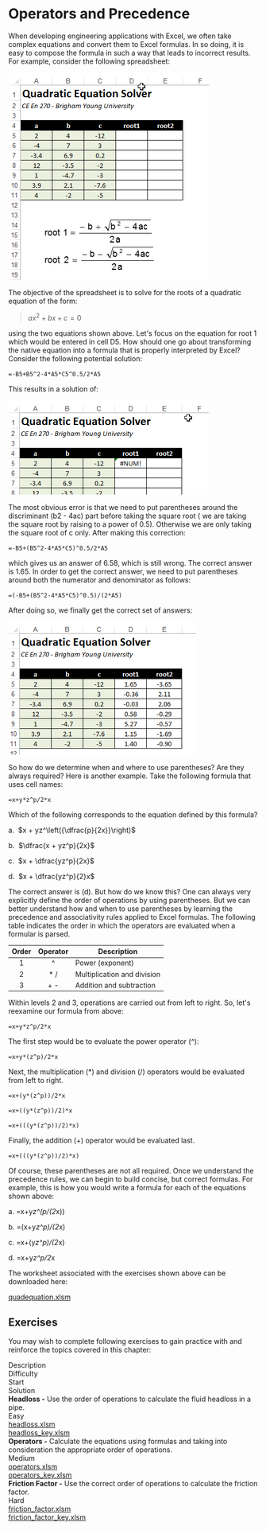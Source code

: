 # Operators and Precedence

When developing engineering applications with Excel, we often take complex equations and convert them to Excel formulas. In so doing, it is easy to compose the formula in such a way that leads to incorrect results. For example, consider the following spreadsheet:

![quadsheet_start.png](images/quadsheet_start.png)

The objective of the spreadsheet is to solve for the roots of a quadratic equation of the form:

>$ax^2 + bx + c = 0$

using the two equations shown above. Let's focus on the equation for root 1 which would be entered in cell D5. How should one go about transforming the native equation into a formula that is properly interpreted by Excel? Consider the following potential solution:

```excel
=-B5+B5^2-4*A5*C5^0.5/2*A5
```

This results in a solution of:

![numerror.png](images/numerror.png)

The most obvious error is that we need to put parentheses around the discriminant (b2 - 4ac) part before taking the square root ( we are taking the square root by raising to a power of 0.5). Otherwise we are only taking the square root of c only. After making this correction:

```excel
=-B5+(B5^2-4*A5*C5)^0.5/2*A5
```

which gives us an answer of 6.58, which is still wrong. The correct answer is 1.65. In order to get the correct answer, we need to put parentheses around both the numerator and denominator as follows:

```excel
=(-B5+(B5^2-4*A5*C5)^0.5)/(2*A5)
```

After doing so, we finally get the correct set of answers:

![solution.png](images/solution.png)

So how do we determine when and where to use parentheses? Are they always required? Here is another example. Take the following formula that uses cell names:

```excel
=x+y*z^p/2*x
```

Which of the following corresponds to the equation defined by this formula?

a.&nbsp;	$x + yz^\left({\dfrac{p}{2x}}\right)$
 	 
b.&nbsp;	$\dfrac{x + yz^p}{2x}$
 	 
c.&nbsp;	$x + \dfrac{yz^p}{2x}$
 	 
d.&nbsp;	$x + \dfrac{yz^p}{2}x$

The correct answer is (d). But how do we know this? One can always very explicitly define the order of operations by using parentheses. But we can better understand how and when to use parentheses by learning the precedence and associativity rules applied to Excel formulas. The following table indicates the order in which the operators are evaluated when a formular is parsed.

| Order | Operator | Description |
|:-----:|:--------:|-------------|
| 1 | ^ | Power (exponent) |
| 2 | * / | Multiplication and division |
| 3 | + - | Addition and subtraction |

Within levels 2 and 3, operations are carried out from left to right. So, let's reexamine our formula from above:

```excel
=x+y*z^p/2*x
```

The first step would be to evaluate the power operator (^):

```excel
=x+y*(z^p)/2*x
```

Next, the multiplication (*) and division (/) operators would be evaluated from left to right.

```excel
=x+(y*(z^p))/2*x
```

```excel
=x+((y*(z^p))/2)*x
```

```excel
=x+(((y*(z^p))/2)*x)
```

Finally, the addition (+) operator would be evaluated last.

```excel
=x+(((y*(z^p))/2)*x)
```

Of course, these parentheses are not all required. Once we understand the precedence rules, we can begin to build concise, but correct formulas. For example, this is how you would write a formula for each of the equations shown above:

a.		=x+y*z^(p/(2*x))
 	 	 
b.		=(x+y*z^p)/(2*x)
 	 	 
c.		=x+(y*z^p)/(2*x)
 	 	 
d.		=x+y*z^p/2*x

The worksheet associated with the exercises shown above can be downloaded here:

[quadequation.xlsm](files/quadequation.xlsm)

## Exercises

You may wish to complete following exercises to gain practice with and reinforce the topics covered in this chapter:

<div class="exercise-grid" data-columns="4">
<div class="exercise-header">Description</div>
<div class="exercise-header">Difficulty</div>
<div class="exercise-header">Start</div>
<div class="exercise-header">Solution</div>
<div class="exercise-cell"><strong>Headloss -</strong> Use the order of operations to calculate the fluid headloss in a pipe.</div>
<div class="exercise-cell">Easy</div>
<div class="exercise-cell"><a href="files/headloss.xlsm">headloss.xlsm</a></div>
<div class="exercise-cell"><a href="files/headloss_key.xlsm">headloss_key.xlsm</a></div>
<div class="exercise-cell"><strong>Operators -</strong> Calculate the equations using formulas and taking into consideration the appropriate order of operations.</div>
<div class="exercise-cell">Medium</div>
<div class="exercise-cell"><a href="files/operators.xlsm">operators.xlsm</a></div>
<div class="exercise-cell"><a href="files/operators_key.xlsm">operators_key.xlsm</a></div>
<div class="exercise-cell"><strong>Friction Factor -</strong> Use the correct order of operations to calculate the friction factor.</div>
<div class="exercise-cell">Hard</div>
<div class="exercise-cell"><a href="files/friction_factor.xlsm">friction_factor.xlsm</a></div>
<div class="exercise-cell"><a href="files/friction_factor_key.xlsm">friction_factor_key.xlsm</a></div>
</div>
